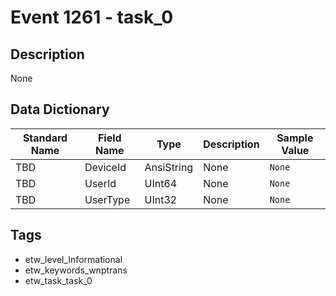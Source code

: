 # Event 1261 - task_0

## Description
None

## Data Dictionary
|Standard Name|Field Name|Type|Description|Sample Value|
|---|---|---|---|---|
|TBD|DeviceId|AnsiString|None|`None`|
|TBD|UserId|UInt64|None|`None`|
|TBD|UserType|UInt32|None|`None`|

## Tags
* etw_level_Informational
* etw_keywords_wnptrans
* etw_task_task_0